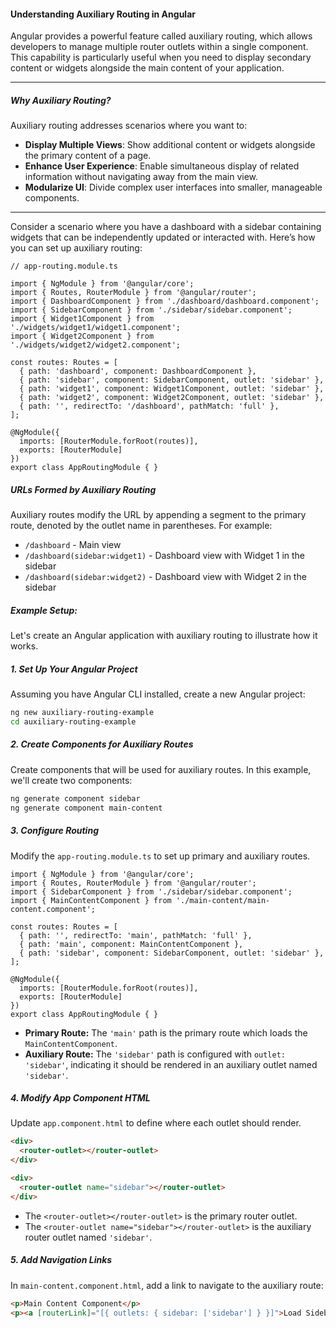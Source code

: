 #### Understanding Auxiliary Routing in Angular

Angular provides a powerful feature called auxiliary routing, which allows developers to manage multiple router outlets within a single component. This capability is particularly useful when you need to display secondary content or widgets alongside the main content of your application.

---

##### Why Auxiliary Routing?

Auxiliary routing addresses scenarios where you want to:

- **Display Multiple Views**: Show additional content or widgets alongside the primary content of a page.
- **Enhance User Experience**: Enable simultaneous display of related information without navigating away from the main view.
- **Modularize UI**: Divide complex user interfaces into smaller, manageable components.

---

Consider a scenario where you have a dashboard with a sidebar containing widgets that can be independently updated or interacted with. Here’s how you can set up auxiliary routing:

```tsx
// app-routing.module.ts

import { NgModule } from '@angular/core';
import { Routes, RouterModule } from '@angular/router';
import { DashboardComponent } from './dashboard/dashboard.component';
import { SidebarComponent } from './sidebar/sidebar.component';
import { Widget1Component } from './widgets/widget1/widget1.component';
import { Widget2Component } from './widgets/widget2/widget2.component';

const routes: Routes = [
  { path: 'dashboard', component: DashboardComponent },
  { path: 'sidebar', component: SidebarComponent, outlet: 'sidebar' },
  { path: 'widget1', component: Widget1Component, outlet: 'sidebar' },
  { path: 'widget2', component: Widget2Component, outlet: 'sidebar' },
  { path: '', redirectTo: '/dashboard', pathMatch: 'full' },
];

@NgModule({
  imports: [RouterModule.forRoot(routes)],
  exports: [RouterModule]
})
export class AppRoutingModule { }

```

##### URLs Formed by Auxiliary Routing

Auxiliary routes modify the URL by appending a segment to the primary route, denoted by the outlet name in parentheses. For example:

- `/dashboard` - Main view
- `/dashboard(sidebar:widget1)` - Dashboard view with Widget 1 in the sidebar
- `/dashboard(sidebar:widget2)` - Dashboard view with Widget 2 in the sidebar

##### Example Setup:

Let's create an Angular application with auxiliary routing to illustrate how it works.

##### 1. Set Up Your Angular Project

Assuming you have Angular CLI installed, create a new Angular project:

```bash
ng new auxiliary-routing-example
cd auxiliary-routing-example
```

##### 2. Create Components for Auxiliary Routes

Create components that will be used for auxiliary routes. In this example, we'll create two components:

```bash
ng generate component sidebar
ng generate component main-content
```

##### 3. Configure Routing

Modify the `app-routing.module.ts` to set up primary and auxiliary routes.

```tsx
import { NgModule } from '@angular/core';
import { Routes, RouterModule } from '@angular/router';
import { SidebarComponent } from './sidebar/sidebar.component';
import { MainContentComponent } from './main-content/main-content.component';

const routes: Routes = [
  { path: '', redirectTo: 'main', pathMatch: 'full' },
  { path: 'main', component: MainContentComponent },
  { path: 'sidebar', component: SidebarComponent, outlet: 'sidebar' },
];

@NgModule({
  imports: [RouterModule.forRoot(routes)],
  exports: [RouterModule]
})
export class AppRoutingModule { }
```

- **Primary Route:** The `'main'` path is the primary route which loads the `MainContentComponent`.
- **Auxiliary Route:** The `'sidebar'` path is configured with `outlet: 'sidebar'`, indicating it should be rendered in an auxiliary outlet named `'sidebar'`.

##### 4. Modify App Component HTML

Update `app.component.html` to define where each outlet should render.

```html
<div>
  <router-outlet></router-outlet>
</div>

<div>
  <router-outlet name="sidebar"></router-outlet>
</div>
```

- The `<router-outlet></router-outlet>` is the primary router outlet.
- The `<router-outlet name="sidebar"></router-outlet>` is the auxiliary router outlet named `'sidebar'`.

##### 5. Add Navigation Links

In `main-content.component.html`, add a link to navigate to the auxiliary route:

```html
<p>Main Content Component</p>
<p><a [routerLink]="[{ outlets: { sidebar: ['sidebar'] } }]">Load Sidebar</a></p>

```